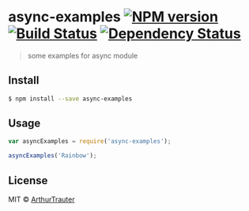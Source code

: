 # async-examples [![NPM version][npm-image]][npm-url] [![Build Status][travis-image]][travis-url] [![Dependency Status][daviddm-image]][daviddm-url]
> some examples for async module


## Install

```sh
$ npm install --save async-examples
```


## Usage

```js
var asyncExamples = require('async-examples');

asyncExamples('Rainbow');
```

## License

MIT © [ArthurTrauter]()


[npm-image]: https://badge.fury.io/js/async-examples.svg
[npm-url]: https://npmjs.org/package/async-examples
[travis-image]: https://travis-ci.org/ArthurTrauter/async-examples.svg?branch=master
[travis-url]: https://travis-ci.org/ArthurTrauter/async-examples
[daviddm-image]: https://david-dm.org/ArthurTrauter/async-examples.svg?theme=shields.io
[daviddm-url]: https://david-dm.org/ArthurTrauter/async-examples
